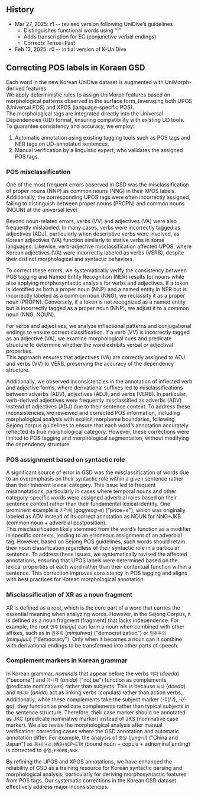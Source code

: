 ## History
* Mar 27, 2025: r1 -- revised version following UniDive’s guidelines
  - Distinguishes functional words using “|” 
  - Adds transcription for EC (conjunctive verbal endings)
  - Corrects Tense=Past
* Feb 13, 2025: r0 -- initial version of K-UniDive

## Correcting POS labels in Koraen GSD

Each word in the new Korean UniDive dataset is augmented with UniMorph-derived features.  
We apply deterministic rules to assign UniMorph features based on morphological patterns observed in the surface form, leveraging both UPOS (Universal POS) and XPOS (language-specific POS).  
The morphological tags are integrated directly into the Universal Dependencies (UD) format, ensuring compatibility with existing UD tools.  
To guarantee consistency and accuracy, we employ:  
1. Automatic annotation using existing tagging tools such as POS tags and NER tags on UD-annotated sentences.  
2. Manual verification by a linguistic expert, who validates the assigned POS tags.  

### POS misclassification  
One of the most frequent errors observed in GSD was the misclassification of proper nouns (NNP) as common nouns (NNG) in their XPOS labels.  Additionally, the corresponding UPOS tags were often incorrectly assigned, failing to distinguish between proper nouns (PROPN) and common nouns (NOUN) at the universal level.  

Beyond noun-related errors, verbs (VV) and adjectives (VA) were also frequently mislabeled.  In many cases, verbs were incorrectly tagged as adjectives (ADJ), particularly when descriptive verbs were involved, as Korean adjectives (VA) function similarly to stative verbs in some languages.  Likewise, verb-adjective misclassification affected UPOS, where Korean adjectives (VA) were incorrectly labeled as verbs (VERB), despite their distinct morphological and syntactic behaviors.  

To correct these errors, we systematically verify the consistency between POS tagging and Named Entity Recognition (NER) results for nouns while also applying morphosyntactic analysis for verbs and adjectives.  If a token is identified as both a proper noun (NNP) and a named entity in NER but is incorrectly labeled as a common noun (NNG), we reclassify it as a proper noun (PROPN).  Conversely, if a token is not recognized as a named entity but is incorrectly tagged as a proper noun (NNP), we adjust it to a common noun (NNG, NOUN).  

For verbs and adjectives, we analyze inflectional patterns and conjugational endings to ensure correct classification.  If a verb (VV) is incorrectly tagged as an adjective (VA), we examine morphological cues and predicate structure to determine whether the word exhibits verbal or adjectival properties.  
This approach ensures that adjectives (VA) are correctly assigned to ADJ and verbs (VV) to VERB, preserving the accuracy of the dependency structure.  

Additionally, we observed inconsistencies in the annotation of inflected verb and adjective forms, where derivational suffixes led to misclassifications between adverbs (ADV), adjectives (ADJ), and verbs (VERB).  In particular, verb-derived adjectives were frequently misclassified as adverbs (ADV) instead of adjectives (ADJ) due to their sentence context.  To address these inconsistencies, we reviewed and corrected POS information, including morphological analysis with explicit morpheme boundaries, following Sejong corpus guidelines to ensure that each word’s annotation accurately reflected its true morphological category.  However, these corrections were limited to POS tagging and morphological segmentation, without modifying the dependency structure.  

### POS assignment based on syntactic role  
A significant source of error in GSD was the misclassification of words due to an overemphasis on their syntactic role within a given sentence rather than their inherent lexical category.  This issue led to frequent misannotations, particularly in cases where temporal nouns and other category-specific words were assigned adverbial roles based on their sentence context rather than their fundamental lexical identity.  One prominent example is `가격에` (*gagyeog-e*) ("price+*e*"), which was originally labeled as ADV instead of its correct annotation as NOUN for NNG+JKB (common noun + adverbial postposition).  
This misclassification likely stemmed from the word’s function as a modifier in specific contexts, leading to an erroneous assignment of an adverbial tag. However, based on Sejong POS guidelines, such words should retain their noun classification regardless of their syntactic role in a particular sentence. To address these issues, we systematically revised the affected annotations, ensuring that UPOS labels were determined based on the lexical properties of each word rather than their contextual function within a sentence.  This correction improves consistency in POS tagging and aligns with best practices for Korean morphological annotation.  

### Misclassification of XR as a noun fragment  
XR is defined as a root, which is the core part of a word that carries the essential meaning when analyzing words.  However, in the Sejong Corpus, it is defined as a noun fragment (fragment) that lacks independence.  For example, the root `민주` (*minju*) can form a noun when combined with other affixes, such as in `민주화` (*minjuhwa*) ("democratization") or `민주주의` (*minjujuui*) ("democracy").  Only when it becomes a noun can it combine with derivational endings to be transformed into other parts of speech.  

### Complement markers in Korean grammar  
In Korean grammar, *nominals* that appear before the verbs `되다` (*doeda*) ("become") and `아니다` (*anida*) ("not be") function as complements (predicate nominatives) rather than subjects.  This is because `되다` (*doeda*) and `아니다` (*anida*) act as linking verbs (copulas) rather than action verbs. Additionally, while these complements take the subject marker (-이/가, *-i/-ga*), they function as predicate complements rather than typical subjects in the sentence structure.  Therefore, their case marker should be annotated as JKC (predicate nominative marker) instead of JKS (nominative case marker). We also revise the morphological analysis after manual verification, correcting cases where the GSD annotation and automatic annotation differ.  For example, the analysis of `중일` (*jung-il*) ("China and Japan") as `중+이+ㄹ;NNB+VCP+ETM` (bound noun + copula + adnominal ending) is corrected to `중일;PROPN;NNP`. 

By refining the UPOS and XPOS annotations, we have enhanced the reliability of GSD as a training resource for Korean syntactic parsing and morphological analysis, particularly for deriving morphosyntactic features from POS tags.  Our systematic corrections in the Korean GSD dataset effectively address major inconsistencies.  

